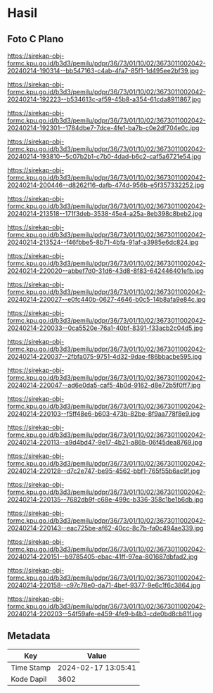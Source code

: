 # Hasil

## Foto C Plano

https://sirekap-obj-formc.kpu.go.id/b3d3/pemilu/pdpr/36/73/01/10/02/3673011002042-20240214-190314--bb547163-c4ab-4fa7-85f1-1d495ee2bf39.jpg

https://sirekap-obj-formc.kpu.go.id/b3d3/pemilu/pdpr/36/73/01/10/02/3673011002042-20240214-192223--b534613c-af59-45b8-a354-61cda8911867.jpg

https://sirekap-obj-formc.kpu.go.id/b3d3/pemilu/pdpr/36/73/01/10/02/3673011002042-20240214-192301--1784dbe7-7dce-4fe1-ba7b-c0e2df704e0c.jpg

https://sirekap-obj-formc.kpu.go.id/b3d3/pemilu/pdpr/36/73/01/10/02/3673011002042-20240214-193810--5c07b2b1-c7b0-4dad-b6c2-caf5a6721e54.jpg

https://sirekap-obj-formc.kpu.go.id/b3d3/pemilu/pdpr/36/73/01/10/02/3673011002042-20240214-200446--d8262f16-dafb-474d-956b-e5f357332252.jpg

https://sirekap-obj-formc.kpu.go.id/b3d3/pemilu/pdpr/36/73/01/10/02/3673011002042-20240214-213518--171f3deb-3538-45e4-a25a-8eb398c8beb2.jpg

https://sirekap-obj-formc.kpu.go.id/b3d3/pemilu/pdpr/36/73/01/10/02/3673011002042-20240214-213524--f46fbbe5-8b71-4bfa-91af-a3985e6dc824.jpg

https://sirekap-obj-formc.kpu.go.id/b3d3/pemilu/pdpr/36/73/01/10/02/3673011002042-20240214-220020--abbef7d0-31d6-43d8-8f83-642446401efb.jpg

https://sirekap-obj-formc.kpu.go.id/b3d3/pemilu/pdpr/36/73/01/10/02/3673011002042-20240214-220027--e0fc440b-0627-4646-b0c5-14b8afa9e84c.jpg

https://sirekap-obj-formc.kpu.go.id/b3d3/pemilu/pdpr/36/73/01/10/02/3673011002042-20240214-220033--0ca5520e-76a1-40bf-8391-f33acb2c04d5.jpg

https://sirekap-obj-formc.kpu.go.id/b3d3/pemilu/pdpr/36/73/01/10/02/3673011002042-20240214-220037--2fbfa075-9751-4d32-9dae-f86bbacbe595.jpg

https://sirekap-obj-formc.kpu.go.id/b3d3/pemilu/pdpr/36/73/01/10/02/3673011002042-20240214-220047--ad6e0da5-caf5-4b0d-9162-d8e72b5f0ff7.jpg

https://sirekap-obj-formc.kpu.go.id/b3d3/pemilu/pdpr/36/73/01/10/02/3673011002042-20240214-220103--f5ff48e6-b603-473b-82be-8f9aa778f8e9.jpg

https://sirekap-obj-formc.kpu.go.id/b3d3/pemilu/pdpr/36/73/01/10/02/3673011002042-20240214-220113--a9d4bd47-9e17-4b21-a86b-06f45dea8769.jpg

https://sirekap-obj-formc.kpu.go.id/b3d3/pemilu/pdpr/36/73/01/10/02/3673011002042-20240214-220128--d7c2e747-be95-4562-bbf1-765f55b6ac9f.jpg

https://sirekap-obj-formc.kpu.go.id/b3d3/pemilu/pdpr/36/73/01/10/02/3673011002042-20240214-220135--7682db9f-c68e-499c-b336-358c1be1b6db.jpg

https://sirekap-obj-formc.kpu.go.id/b3d3/pemilu/pdpr/36/73/01/10/02/3673011002042-20240214-220143--eac725be-af62-40cc-8c7b-fa0c494ae339.jpg

https://sirekap-obj-formc.kpu.go.id/b3d3/pemilu/pdpr/36/73/01/10/02/3673011002042-20240214-220151--b9785405-ebac-41ff-97ea-801687dbfad2.jpg

https://sirekap-obj-formc.kpu.go.id/b3d3/pemilu/pdpr/36/73/01/10/02/3673011002042-20240214-220158--c97c78e0-da71-4bef-9377-9e6c1f6c3864.jpg

https://sirekap-obj-formc.kpu.go.id/b3d3/pemilu/pdpr/36/73/01/10/02/3673011002042-20240214-220203--54f59afe-e459-4fe9-b4b3-cde0bd8cb81f.jpg


## Metadata

| Key        | Value               |
| ---------- | ------------------- |
| Time Stamp | 2024-02-17 13:05:41 |
| Kode Dapil | 3602                |



